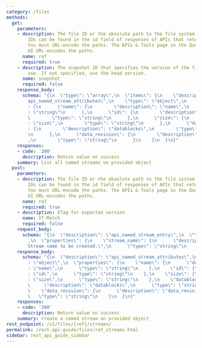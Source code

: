 ```yaml
---
category: /files
methods:
  get:
    parameters:
    - description: The file ID or the absolute path to the file system object. File
        IDs can be found in the id field of responses of APIs that return file attributes.
        You must URL-encode the paths. The APIs & Tools page in the Qumulo Core Web
        UI URL-encodes the paths.
      name: ref
      required: true
    - description: The snapshot ID that specifies the version of the filesystem to
        use. If not specified, use the head version.
      name: snapshot
      required: false
    response_body:
      schema: "{\n  \"type\": \"array\",\n  \"items\": {\n    \"description\": \"\
        api_named_stream_attributes\",\n    \"type\": \"object\",\n    \"properties\"\
        : {\n      \"name\": {\n        \"description\": \"name\",\n        \"type\"\
        : \"string\"\n      },\n      \"id\": {\n        \"description\": \"id\",\n\
        \        \"type\": \"string\"\n      },\n      \"size\": {\n        \"description\"\
        : \"size\",\n        \"type\": \"string\"\n      },\n      \"datablocks\"\
        : {\n        \"description\": \"datablocks\",\n        \"type\": \"string\"\
        \n      },\n      \"data_revision\": {\n        \"description\": \"data_revision\"\
        ,\n        \"type\": \"string\"\n      }\n    }\n  }\n}"
    responses:
    - code: '200'
      description: Return value on success
    summary: List all named streams on provided object
  post:
    parameters:
    - description: The file ID or the absolute path to the file system object. File
        IDs can be found in the id field of responses of APIs that return file attributes.
        You must URL-encode the paths. The APIs & Tools page in the Qumulo Core Web
        UI URL-encodes the paths.
      name: ref
      required: true
    - description: ETag for expected version
      name: If-Match
      required: false
    request_body:
      schema: "{\n  \"description\": \"api_named_stream_entry\",\n  \"type\": \"object\"\
        ,\n  \"properties\": {\n    \"stream_name\": {\n      \"description\": \"\
        Stream name to be created.\",\n      \"type\": \"string\"\n    }\n  }\n}"
    response_body:
      schema: "{\n  \"description\": \"api_named_stream_attributes\",\n  \"type\"\
        : \"object\",\n  \"properties\": {\n    \"name\": {\n      \"description\"\
        : \"name\",\n      \"type\": \"string\"\n    },\n    \"id\": {\n      \"description\"\
        : \"id\",\n      \"type\": \"string\"\n    },\n    \"size\": {\n      \"description\"\
        : \"size\",\n      \"type\": \"string\"\n    },\n    \"datablocks\": {\n \
        \     \"description\": \"datablocks\",\n      \"type\": \"string\"\n    },\n\
        \    \"data_revision\": {\n      \"description\": \"data_revision\",\n   \
        \   \"type\": \"string\"\n    }\n  }\n}"
    responses:
    - code: '200'
      description: Return value on success
    summary: Create a named stream on provided object
rest_endpoint: /v1/files/{ref}/streams/
permalink: /rest-api-guide/files/ref_streams.html
sidebar: rest_api_guide_sidebar
---
```

